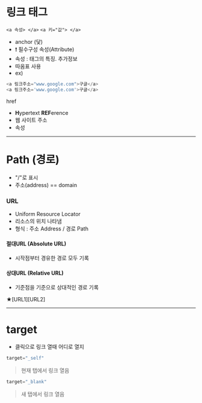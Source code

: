 # 링크 태그  

`<a 속성> </a>`  `<a 키="값"> </a>`  
- anchor (닻)  
- ❗️ 필수구성 속성(Attribute)  
- 속성 : 태그의 특징. 추가정보  
- 따옴표 사용  
- ex)
```python
<a 링크주소="www.google.com">구글</a>  
<a 링크주소='www.google.com'>구글</a>
```

href  
- <Strong>H</Strong>ypertext <Strong>REF</Strong>erence  
- 웹 사이트 주소  
- 속성  

- - -

# Path (경로)  

- "/"로 표시  
- 주소(address) == domain  

### URL  
- Uniform Resource Locator  
- 리소스의 위치 나타냄  
- 형식 : 주소 Address / 경로 Path  

#### 절대URL (Absolute URL)  
- 시작점부터 경유한 경로 모두 기록  
#### 상대URL (Relative URL)  
- 기준점을 기준으로 상대적인 경로 기록  

★[URL1][URL2]

- - -

# target  
- 클릭으로 링크 열때 어디로 열지  
```python
target="_self"
```
> 현재 탭에서 링크 열음  
```python
target="_blank"
```  
> 새 탭에서 링크 열음  
